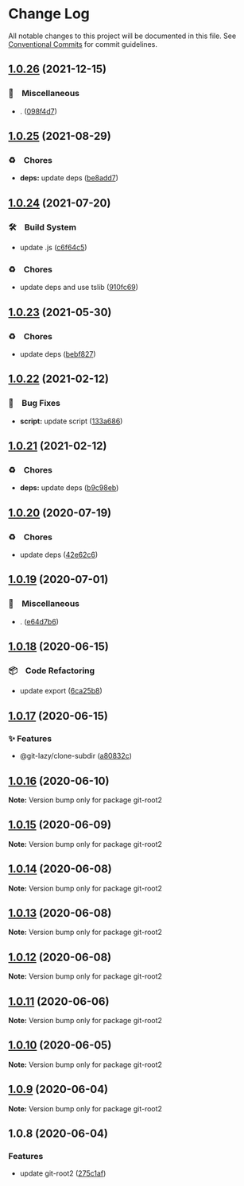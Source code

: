 # Change Log

All notable changes to this project will be documented in this file.
See [Conventional Commits](https://conventionalcommits.org) for commit guidelines.

## [1.0.26](https://github.com/bluelovers/ws-git-lazy/compare/git-root2@1.0.25...git-root2@1.0.26) (2021-12-15)


### 🔖　Miscellaneous

* . ([098f4d7](https://github.com/bluelovers/ws-git-lazy/commit/098f4d705517f0efeef7ef5e9a15c0a16038bb4b))





## [1.0.25](https://github.com/bluelovers/ws-git-lazy/compare/git-root2@1.0.24...git-root2@1.0.25) (2021-08-29)


### ♻️　Chores

* **deps:** update deps ([be8add7](https://github.com/bluelovers/ws-git-lazy/commit/be8add78b800730f5056f777b1a94dcf329801ea))





## [1.0.24](https://github.com/bluelovers/ws-git-lazy/compare/git-root2@1.0.23...git-root2@1.0.24) (2021-07-20)


### 🛠　Build System

* update .js ([c6f64c5](https://github.com/bluelovers/ws-git-lazy/commit/c6f64c52d8aafa63d2e4424bdc36192fe413733f))


### ♻️　Chores

* update deps and use tslib ([910fc69](https://github.com/bluelovers/ws-git-lazy/commit/910fc69537675a16bd0c27bf8d6878196eee51d6))





## [1.0.23](https://github.com/bluelovers/ws-git-lazy/compare/git-root2@1.0.22...git-root2@1.0.23) (2021-05-30)


### ♻️　Chores

* update deps ([bebf827](https://github.com/bluelovers/ws-git-lazy/commit/bebf827337a43b26600b329275000e43bc9707a7))





## [1.0.22](https://github.com/bluelovers/ws-git-lazy/compare/git-root2@1.0.21...git-root2@1.0.22) (2021-02-12)


### 🐛　Bug Fixes

* **script:** update script ([133a686](https://github.com/bluelovers/ws-git-lazy/commit/133a68607c85bf28484e2c1fa2692e9dd1ae5bbf))





## [1.0.21](https://github.com/bluelovers/ws-git-lazy/compare/git-root2@1.0.20...git-root2@1.0.21) (2021-02-12)


### ♻️　Chores

* **deps:** update deps ([b9c98eb](https://github.com/bluelovers/ws-git-lazy/commit/b9c98ebff556f7eb0e62dd8bb7889fd43e9698c4))





## [1.0.20](https://github.com/bluelovers/ws-git-lazy/compare/git-root2@1.0.19...git-root2@1.0.20) (2020-07-19)


### ♻️　Chores

* update deps ([42e62c6](https://github.com/bluelovers/ws-git-lazy/commit/42e62c6daeaeff1f24a20f54390d1318815cdc18))





## [1.0.19](https://github.com/bluelovers/ws-git-lazy/compare/git-root2@1.0.18...git-root2@1.0.19) (2020-07-01)


### 🔖　Miscellaneous

* . ([e64d7b6](https://github.com/bluelovers/ws-git-lazy/commit/e64d7b630e602b519955a36b77bdc0dd7de6d981))





## [1.0.18](https://github.com/bluelovers/ws-git-lazy/compare/git-root2@1.0.17...git-root2@1.0.18) (2020-06-15)


### 📦　Code Refactoring

*  update export ([6ca25b8](https://github.com/bluelovers/ws-git-lazy/commit/6ca25b8732e06f7f19107dce21fb12b47eb430af))





## [1.0.17](https://github.com/bluelovers/ws-git-lazy/compare/git-root2@1.0.16...git-root2@1.0.17) (2020-06-15)


### ✨ Features

*  @git-lazy/clone-subdir ([a80832c](https://github.com/bluelovers/ws-git-lazy/commit/a80832c60115ebaacf21ed2f890c45888f0efadf))





## [1.0.16](https://github.com/bluelovers/ws-git-lazy/compare/git-root2@1.0.15...git-root2@1.0.16) (2020-06-10)

**Note:** Version bump only for package git-root2





## [1.0.15](https://github.com/bluelovers/ws-git-lazy/compare/git-root2@1.0.14...git-root2@1.0.15) (2020-06-09)

**Note:** Version bump only for package git-root2





## [1.0.14](https://github.com/bluelovers/ws-git-lazy/compare/git-root2@1.0.13...git-root2@1.0.14) (2020-06-08)

**Note:** Version bump only for package git-root2





## [1.0.13](https://github.com/bluelovers/ws-git-lazy/compare/git-root2@1.0.12...git-root2@1.0.13) (2020-06-08)

**Note:** Version bump only for package git-root2





## [1.0.12](https://github.com/bluelovers/ws-git-lazy/compare/git-root2@1.0.11...git-root2@1.0.12) (2020-06-08)

**Note:** Version bump only for package git-root2





## [1.0.11](https://github.com/bluelovers/ws-git-lazy/compare/git-root2@1.0.10...git-root2@1.0.11) (2020-06-06)

**Note:** Version bump only for package git-root2





## [1.0.10](https://github.com/bluelovers/ws-git-lazy/compare/git-root2@1.0.9...git-root2@1.0.10) (2020-06-05)

**Note:** Version bump only for package git-root2





## [1.0.9](https://github.com/bluelovers/ws-git-lazy/compare/git-root2@1.0.8...git-root2@1.0.9) (2020-06-04)

**Note:** Version bump only for package git-root2





## 1.0.8 (2020-06-04)


### Features

* update git-root2 ([275c1af](https://github.com/bluelovers/ws-git-lazy/commit/275c1af7cc927b8b778bae551a38a78cec54337c))
